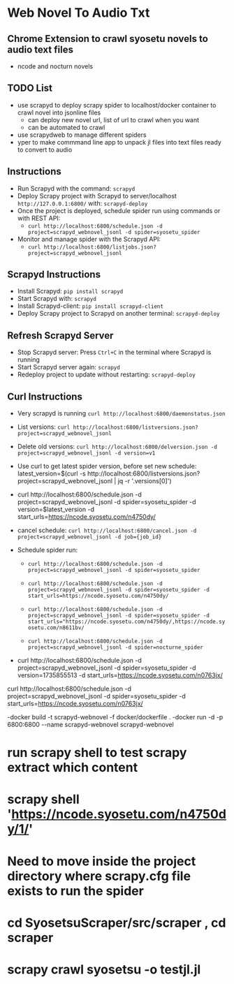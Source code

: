 # Web Novel To Audio Txt

## Chrome Extension to crawl syosetu novels to audio text files
- ncode and nocturn novels

## TODO List
- use scrapyd to deploy scrapy spider to localhost/docker container to crawl novel into jsonline files
	- can deploy new novel url, list of url to crawl when you want
	- can be automated to crawl 
- use scrapydweb to manage different spiders
- yper to make commmand line app to unpack jl files into text files ready to convert to audio

## Instructions
- Run Scrapyd with the command: `scrapyd`
- Deploy Scrapy project with Scrapyd to server/localhost `http://127.0.0.1:6800/` with: `scrapyd-deploy`
- Once the project is deployed, schedule spider run using commands or with REST API:
  - `curl http://localhost:6800/schedule.json -d project=scrapyd_webnovel_jsonl -d spider=syosetu_spider`
- Monitor and manage spider with the Scrapyd API:
  - `curl http://localhost:6800/listjobs.json?project=scrapyd_webnovel_jsonl`

## Scrapyd Instructions
- Install Scrapyd: `pip install scrapyd`
- Start Scrapyd with: `scrapyd`
- Install Scrapyd-client: `pip install scrapyd-client`
- Deploy Scrapy project to Scrapyd on another terminal: `scrapyd-deploy`

## Refresh Scrapyd Server
- Stop Scrapyd server: Press `Ctrl+C` in the terminal where Scrapyd is running
- Start Scrapyd server again: `scrapyd`
- Redeploy project to update without restarting: `scrapyd-deploy`

## Curl Instructions
- Very scrapyd is running `curl http://localhost:6800/daemonstatus.json`
- List versions: `curl http://localhost:6800/listversions.json?project=scrapyd_webnovel_jsonl`
- Delete old versions: `curl http://localhost:6800/delversion.json -d project=scrapyd_webnovel_jsonl -d version=v1`
- Use curl to get latest spider version, before set new schedule: latest_version=$(curl -s http://localhost:6800/listversions.json?project=scrapyd_webnovel_jsonl | jq -r '.versions[0]')
- curl http://localhost:6800/schedule.json -d project=scrapyd_webnovel_jsonl -d spider=syosetu_spider -d version=$latest_version -d start_urls=https://ncode.syosetu.com/n4750dy/

- cancel schedule: `curl http://localhost:6800/cancel.json -d project=scrapyd_webnovel_jsonl -d job={job_id}`

- Schedule spider run: 
  - `curl http://localhost:6800/schedule.json -d project=scrapyd_webnovel_jsonl -d spider=syosetu_spider`
  - `curl http://localhost:6800/schedule.json -d project=scrapyd_webnovel_jsonl -d spider=syosetu_spider -d start_urls=https://ncode.syosetu.com/n4750dy/`
  - `curl http://localhost:6800/schedule.json -d project=scrapyd_webnovel_jsonl -d spider=syosetu_spider -d start_urls="https://ncode.syosetu.com/n4750dy/,https://ncode.syosetu.com/n8611bv/`

  - `curl http://localhost:6800/schedule.json -d project=scrapyd_webnovel_jsonl -d spider=nocturne_spider`

- curl http://localhost:6800/schedule.json -d project=scrapyd_webnovel_jsonl -d spider=syosetu_spider -d version=1735855513 -d start_urls=https://ncode.syosetu.com/n0763jx/

curl http://localhost:6800/schedule.json -d project=scrapyd_webnovel_jsonl -d spider=syosetu_spider -d start_urls=https://ncode.syosetu.com/n0763jx/


-docker build -t scrapyd-webnovel -f docker/dockerfile .
-docker run -d -p 6800:6800 --name scrapyd-webnovel scrapyd-webnovel


# run scrapy shell to test scrapy extract which content
# scrapy shell 'https://ncode.syosetu.com/n4750dy/1/'
# Need to move inside the project directory where scrapy.cfg file exists to run the spider
# cd SyosetsuScraper/src/scraper , cd scraper
# scrapy crawl syosetsu -o testjl.jl